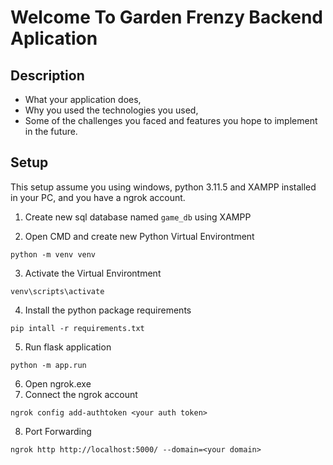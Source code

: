 # Welcome To Garden Frenzy Backend Aplication


## Description

- What your application does,
- Why you used the technologies you used,
- Some of the challenges you faced and features you hope to implement in the future.


## Setup
This setup assume you using windows, python 3.11.5 and XAMPP installed in your PC, and you have a ngrok account.

1. Create new sql database named `game_db` using XAMPP

2. Open CMD and create new Python Virtual Environtment

```
python -m venv venv
```
3. Activate the Virtual Environtment
```
venv\scripts\activate
```
4. Install the python package requirements
```
pip intall -r requirements.txt
```
5. Run flask application
```
python -m app.run
```
6. Open ngrok.exe
7. Connect the ngrok account
```
ngrok config add-authtoken <your auth token>
```
8. Port Forwarding
```
ngrok http http://localhost:5000/ --domain=<your domain>
```

